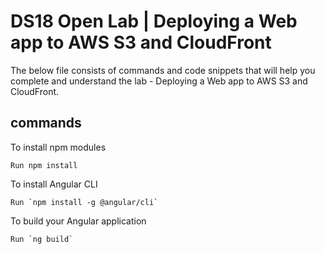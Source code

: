# DS18 Open Lab | Deploying a Web app to AWS S3 and CloudFront 

The below file consists of commands and code snippets that will help you complete and understand the lab - Deploying a Web app to AWS S3 and CloudFront.

## commands

To install npm modules

```
Run npm install
```

To install Angular CLI

```
Run `npm install -g @angular/cli`
```

To build your Angular application

```
Run `ng build`
```

